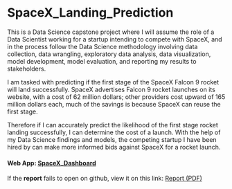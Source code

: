 # SpaceX_Landing_Prediction


This is a Data Science capstone project where I will assume the role of a Data Scientist working for a startup intending to compete with SpaceX, and in the process follow the Data Science methodology involving data collection, data wrangling, exploratory data analysis, data visualization, model development, model evaluation, and reporting my results to stakeholders.   

I am tasked with predicting if the first stage of the SpaceX Falcon 9 rocket will land successfully.  SpaceX advertises Falcon 9 rocket launches on its website, with a cost of 62 million dollars; other providers cost upward of 165 million dollars each, much of the savings is because SpaceX can reuse the first stage. 

Therefore if I can accurately predict the likelihood of the first stage rocket landing successfully, I can determine the cost of a launch. With the help of my Data Science findings and models, the competing startup I have been hired by can make more informed bids against SpaceX for a rocket launch. 

#### Web App: [SpaceX_Dashboard](https://spacex-capstone-dashboard.herokuapp.com/)

If the **report** fails to open on github, view it on this link:
[Report (PDF)](https://drive.google.com/file/d/1l5zbctjeAyxKv8Az-69Z99J0ja9Z-uJj/view?usp=sharing)
